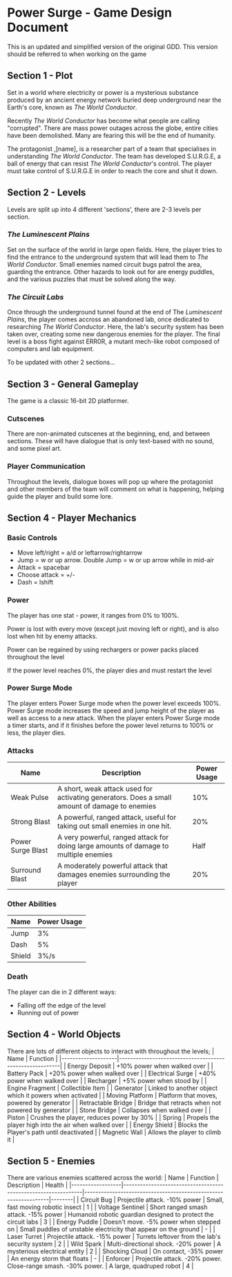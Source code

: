 # Power Surge - Game Design Document
This is an updated and simplified version of the original GDD. This version should be referred to when working on the game

## Section 1 - Plot
Set in a world where electricity or power is a mysterious substance produced by 
an ancient energy network buried deep underground near the Earth's core, known as _The World Conductor_.

Recently  _The World Conductor_ has become what people are calling "corrupted". There are mass power outages across the globe, entire cities have been demolished.
Many are fearing this will be the end of humanity.

The protagonist ,[name], is a researcher part of a team that specialises in understanding _The World Conductor_. The team has developed S.U.R.G.E,
a ball of energy that can resist _The World Conductor_'s control. The player must take control of S.U.R.G.E in order to reach the core and shut it down.


## Section 2 - Levels
Levels are split up into 4 different 'sections', there are 2-3 levels per section.

### _The Luminescent Plains_
Set on the surface of the world in large open fields. Here, the player tries to find the entrance to the underground system that will
lead them to _The World Conductor_. Small enemies named circuit bugs patrol the area, guarding the entrance. Other hazards to look out for are energy puddles, and the various puzzles that must be solved along the way.

### _The Circuit Labs_
Once through the underground tunnel found at the end of The _Luminescent Plains_, the player comes accross an abandoned lab, once dedicated to researching _The World Conductor_. Here, the lab's security system has been taken over, creating some new dangerous enemies for the player. The final level is a boss fight against ERR0R, a mutant mech-like robot composed of computers and lab equipment.

To be updated with other 2 sections...

## Section 3 - General Gameplay
The game is a classic 16-bit 2D platformer. 
### Cutscenes
There are non-animated cutscenes at the beginning, end, and between sections. These will have dialogue that is only text-based with no sound, and some pixel art.
### Player Communication
Throughout the levels, dialogue boxes will pop up where the protagonist and other members of the team will comment on what is happening, helping guide the player and build some lore.

## Section 4 - Player Mechanics
### Basic Controls
- Move left/right = a/d or leftarrow/rightarrow
- Jump = w or up arrow. Double Jump = w or up arrow while in mid-air
- Attack = spacebar
- Choose attack = +/-
- Dash = lshift

### Power
The player has one stat - power, it ranges from 0% to 100%.

Power is lost with every move (except just moving left or right), and is also lost when hit by enemy attacks.

Power can be regained by using rechargers or power packs placed throughout the level

If the power level reaches 0%, the player dies and must restart the level

### Power Surge Mode
The player enters Power Surge mode when the power level exceeds 100%.
Power Surge mode increases the speed and jump height of the player as well as access to a new attack.
When the player enters Power Surge mode a timer starts, and if it finishes before the power level returns to 100% or less, the player dies.


### Attacks
| Name              | Description                                                                                   | Power Usage 
|-------------------|-----------------------------------------------------------------------------------------------|-------------
| Weak Pulse        | A short, weak attack used for activating generators. Does a small amount of damage to enemies | 10%          
| Strong Blast      | A powerful, ranged attack, useful for taking out small enemies in one hit.                    | 20%            
| Power Surge Blast | A very powerful, ranged attack for doing large amounts of damage to multiple enemies          | Half  
| Surround Blast    | A moderately powerful attack that damages enemies surrounding the player                      | 20%

### Other Abilities
| Name              | Power Usage
|-------------------|--------------
| Jump              | 3%
| Dash              | 5%
| Shield            | 3%/s

### Death
The player can die in 2 different ways:
- Falling off the edge of the level
- Running out of power


## Section 4 - World Objects
There are lots of different objects to interact with throughout the levels;
| Name               | Function                                                |
|--------------------|---------------------------------------------------------|
| Energy Deposit     | +10% power when walked over                             |
| Battery Pack       | +20% power when walked over                             |
| Electrical Surge   | +40% power when walked over                             |
| Recharger          | +5% power when stood by                                 |
| Engine Fragment    | Collectible Item                                        |
| Generator          | Linked to another object which it powers when activated |
| Moving Platform    | Platform that moves, powered by generator               |
| Retractable Bridge | Bridge that retracts when not powered by generator      |
| Stone Bridge       | Collapses when walked over                              |
| Piston             | Crushes the player, reduces power by 30%                |
| Spring             | Propels the player high into the air when walked over   |
| Energy Shield      | Blocks the Player's path until deactivated              |
| Magnetic Wall      | Allows the player to climb it                           |

## Section 5 - Enemies
There are various enemies scattered across the world:
| Name             | Function                                                      | Description                                                     | Health |
|------------------|---------------------------------------------------------------|-----------------------------------------------------------------|--------|
| Circuit Bug      | Projectile attack. -10% power                                 | Small, fast moving robotic insect                               | 1      |
| Voltage Sentinel | Short ranged smash attack. -15% power                         | Humanoid robotic guardian designed to protect the circuit labs  | 3      |
| Energy Puddle    | Doesn't move. -5% power when stepped on                       | Small puddles of unstable electricity that appear on the ground | -      |
| Laser Turret     | Projectile attack. -15% power                                 | Turrets leftover from the lab's security system                 | 2      |
| Wild Spark       | Multi-directional shock. -20% power                           | A mysterious electrical entity                                  | 2      |
| Shocking Cloud   | On contact, -35% power                                        | An energy storm that floats                                     | -      |
| Enforcer         | Projectile attack. -20% power. Close-range smash. -30% power. | A large, quadruped robot                                        | 4      |
